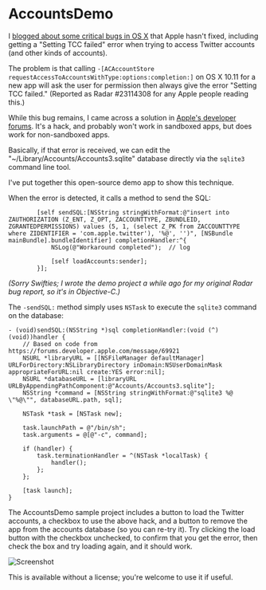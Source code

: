 # AccountsDemo

I [blogged about some critical bugs in OS X](http://www.dejal.com/blog/2016/04/apples-neglected-os) that Apple hasn't fixed, including getting a "Setting TCC failed" error when trying to access Twitter accounts (and other kinds of accounts).

The problem is that calling `-[ACAccountStore requestAccessToAccountsWithType:options:completion:]` on OS X 10.11 for a new app will ask the user for permission then always give the error "Setting TCC failed."  (Reported as Radar #23114308 for any Apple people reading this.)

While this bug remains, I came across a solution in [Apple's developer forums](https://forums.developer.apple.com/message/69921).  It's a hack, and probably won't work in sandboxed apps, but does work for non-sandboxed apps.

Basically, if that error is received, we can edit the "~/Library/Accounts/Accounts3.sqlite" database directly via the `sqlite3` command line tool.

I've put together this open-source demo app to show this technique.

When the error is detected, it calls a method to send the SQL:


            [self sendSQL:[NSString stringWithFormat:@"insert into ZAUTHORIZATION (Z_ENT, Z_OPT, ZACCOUNTTYPE, ZBUNDLEID, ZGRANTEDPERMISSIONS) values (5, 1, (select Z_PK from ZACCOUNTTYPE where ZIDENTIFIER = 'com.apple.twitter'), '%@', '')", [NSBundle mainBundle].bundleIdentifier] completionHandler:^{
                NSLog(@"Workaround completed");  // log
                
                [self loadAccounts:sender];
            }];

*(Sorry Swifties; I wrote the demo project a while ago for my original Radar bug report, so it's in Objective-C.)*

The `-sendSQL:` method simply uses `NSTask` to execute the `sqlite3` command on the database:

    - (void)sendSQL:(NSString *)sql completionHandler:(void (^)(void))handler {
        // Based on code from https://forums.developer.apple.com/message/69921
        NSURL *libraryURL = [[NSFileManager defaultManager] URLForDirectory:NSLibraryDirectory inDomain:NSUserDomainMask appropriateForURL:nil create:YES error:nil];
        NSURL *databaseURL = [libraryURL URLByAppendingPathComponent:@"Accounts/Accounts3.sqlite"];
        NSString *command = [NSString stringWithFormat:@"sqlite3 %@ \"%@\"", databaseURL.path, sql];
        
        NSTask *task = [NSTask new];
        
        task.launchPath = @"/bin/sh";
        task.arguments = @[@"-c", command];
        
        if (handler) {
            task.terminationHandler = ^(NSTask *localTask) {
                handler();
            };
        };
        
        [task launch];
    }

The AccountsDemo sample project includes a button to load the Twitter accounts, a checkbox to use the above hack, and a button to remove the app from the accounts database (so you can re-try it).  Try clicking the load button with the checkbox unchecked, to confirm that you get the error, then check the box and try loading again, and it should work.

![Screenshot](http://www.dejal.com/developer/demos/accountsdemo.png)

This is available without a license; you're welcome to use it if useful.

